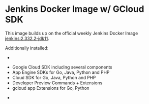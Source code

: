 Jenkins Docker Image w/ GCloud SDK
====================================================

This image builds up on the official weekly Jenkins Docker Image [jenkins:2.332.2-jdk11](https://registry.hub.docker.com/_/jenkins/).

Additionally installed:

-

* Google Cloud SDK including several components
 * App Engine SDKs for Go, Java, Python and PHP
 * Cloud SDK for Go, Java, Python and PHP
 * Developer Preview Commands + Extensions
 * gcloud app Extensions for Go, Python

-
